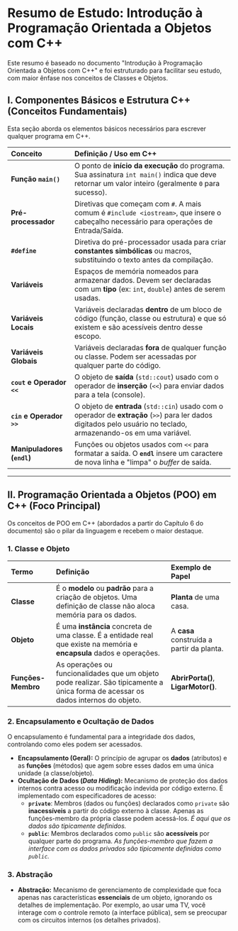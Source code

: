 # Resumo de Estudo: Introdução à Programação Orientada a Objetos com C++

Este resumo é baseado no documento "Introdução à Programação Orientada a Objetos com C++" e foi estruturado para facilitar seu estudo, com maior ênfase nos conceitos de Classes e Objetos.

## I. Componentes Básicos e Estrutura C++ (Conceitos Fundamentais)

Esta seção aborda os elementos básicos necessários para escrever qualquer programa em C++.

| Conceito | Definição / Uso em C++ |
| :--- | :--- |
| **Função `main()`** | O ponto de **início da execução** do programa. Sua assinatura `int main()` indica que deve retornar um valor inteiro (geralmente `0` para sucesso). |
| **Pré-processador** | Diretivas que começam com `#`. A mais comum é `#include <iostream>`, que insere o cabeçalho necessário para operações de Entrada/Saída. |
| **`#define`** | Diretiva do pré-processador usada para criar **constantes simbólicas** ou macros, substituindo o texto antes da compilação. |
| **Variáveis** | Espaços de memória nomeados para armazenar dados. Devem ser declaradas com um **tipo** (ex: `int`, `double`) antes de serem usadas. |
| **Variáveis Locais** | Variáveis declaradas **dentro** de um bloco de código (função, classe ou estrutura) e que só existem e são acessíveis dentro desse escopo. |
| **Variáveis Globais** | Variáveis declaradas **fora** de qualquer função ou classe. Podem ser acessadas por qualquer parte do código. |
| **`cout` e Operador `<<`** | O objeto de **saída** (`std::cout`) usado com o operador de **inserção** (`<<`) para enviar dados para a tela (console). |
| **`cin` e Operador `>>`** | O objeto de **entrada** (`std::cin`) usado com o operador de **extração** (`>>`) para ler dados digitados pelo usuário no teclado, armazenando-os em uma variável. |
| **Manipuladores (`endl`)** | Funções ou objetos usados com `<<` para formatar a saída. O **`endl`** insere um caractere de nova linha e "limpa" o *buffer* de saída. |

---

## II. Programação Orientada a Objetos (POO) em C++ (Foco Principal)

Os conceitos de POO em C++ (abordados a partir do Capítulo 6 do documento) são o pilar da linguagem e recebem o maior destaque.

### 1. Classe e Objeto

| Termo | Definição | Exemplo de Papel |
| :--- | :--- | :--- |
| **Classe** | É o **modelo** ou **padrão** para a criação de objetos. Uma definição de classe não aloca memória para os dados. | **Planta** de uma casa. |
| **Objeto** | É uma **instância** concreta de uma classe. É a entidade real que existe na memória e **encapsula** dados e operações. | A **casa** construída a partir da planta. |
| **Funções-Membro** | As operações ou funcionalidades que um objeto pode realizar. São tipicamente a única forma de acessar os dados internos do objeto. | **AbrirPorta()**, **LigarMotor()**. |

### 2. Encapsulamento e Ocultação de Dados

O encapsulamento é fundamental para a integridade dos dados, controlando como eles podem ser acessados.

* **Encapsulamento (Geral):** O princípio de agrupar os **dados** (atributos) e as **funções** (métodos) que agem sobre esses dados em uma única unidade (a classe/objeto).
* **Ocultação de Dados (*Data Hiding*):** Mecanismo de proteção dos dados internos contra acesso ou modificação indevida por código externo. É implementado com especificadores de acesso:
    * **`private`**: Membros (dados ou funções) declarados como `private` são **inacessíveis** a partir do código externo à classe. Apenas as funções-membro da própria classe podem acessá-los. *É aqui que os dados são tipicamente definidos.*
    * **`public`**: Membros declarados como `public` são **acessíveis** por qualquer parte do programa. *As funções-membro que fazem a interface com os dados privados são tipicamente definidas como `public`.*

### 3. Abstração

* **Abstração:** Mecanismo de gerenciamento de complexidade que foca apenas nas características **essenciais** de um objeto, ignorando os detalhes de implementação. Por exemplo, ao usar uma TV, você interage com o controle remoto (a interface pública), sem se preocupar com os circuitos internos (os detalhes privados).